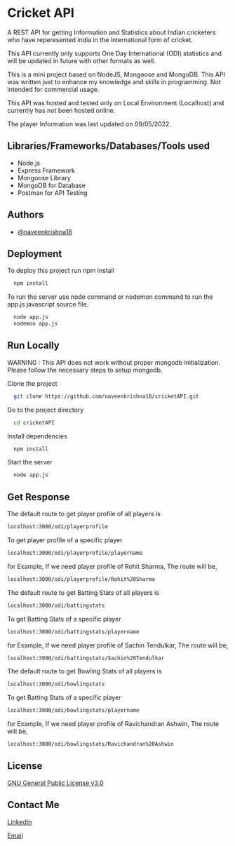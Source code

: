 
# Cricket API

A REST API for getting Information and Statistics about Indian cricketers who have reperesented 
india in the international form of cricket.

This API currently only supports One Day International (ODI) statistics and will be updated 
in future with other formats as well.

This is a mini project based on NodeJS, Mongoose and MongoDB. This API was written just to enhance my knowledge and skills 
in programming. Not intended for commercial usage.

This API was hosted and tested only on Local Environment (Localhost) and currently has not been
hosted online.

The player Information was last updated on 09/05/2022.


## Libraries/Frameworks/Databases/Tools used

- Node.js 
- Express Framework
- Mongoose Library
- MongoDB for Database
- Postman for API Testing
## Authors

- [@naveenkrishna18](https://www.github.com/naveenkrishna18)


## Deployment

To deploy this project run npm install

```bash
  npm install
```

To run the server use node command or nodemon command to run the app.js javascript source file.

```bash
  node app.js
  nodemon app.js
```


## Run Locally

WARNING : This API does not work without proper mongodb initialization. Please follow the
necessary steps to setup mongodb.

Clone the project

```bash
  git clone https://github.com/naveenkrishna18/cricketAPI.git
```

Go to the project directory

```bash
  cd cricketAPI
```

Install dependencies

```bash
  npm install
```

Start the server

```bash
  node app.js
```


## Get Response

The default route to get player profile of all players is 

```bash
localhost:3000/odi/playerprofile

```

To get player profile of a specific player

```bash
localhost:3000/odi/playerprofile/playername

```
for Example, If we need player profile of Rohit Sharma, The route will be,

```bash
localhost:3000/odi/playerprofile/Rohit%20Sharma

```

The default route to get Batting Stats of all players is 

```bash
localhost:3000/odi/battingstats
```

To get Batting Stats of a specific player

```bash
localhost:3000/odi/battingstats/playername

```
for Example, If we need player profile of Sachin Tendulkar, The route will be,

```bash
localhost:3000/odi/battingstats/Sachin%20Tendulkar

```

The default route to get Bowling Stats of all players is 

```bash
localhost:3000/odi/bowlingstats
```

To get Batting Stats of a specific player

```bash
localhost:3000/odi/bowlingstats/playername

```
for Example, If we need player profile of Ravichandran Ashwin, The route will be,

```bash
localhost:3000/odi/bowlingstats/Ravichandran%20Ashwin

```



## License

[GNU General Public License v3.0](https://github.com/naveenkrishna18/cricketAPI/blob/main/LICENSE)


## Contact Me


[LinkedIn](linkedin.com/in/naveen-krishna-07bab8167)


[Email](naveenganapathyprasad@gmail.com)

